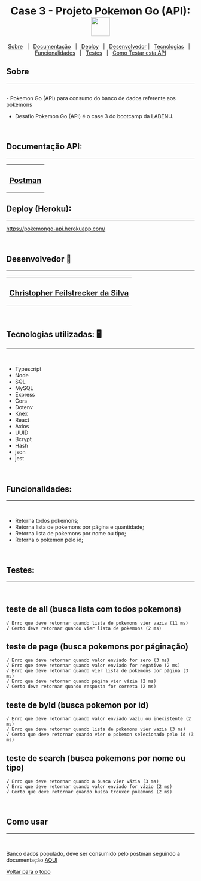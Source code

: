 <h1 align="center" id="top">Case 3 - Projeto Pokemon Go (API): <img src="https://www.pngplay.com/wp-content/uploads/11/Pikachu-Pokemon-Transparent-File.png" width="50"></h1>

<p align="center">
  <a href="#sobre">Sobre</a> &#xa0; | &#xa0; 
  <a href="#documentacao">Documentação</a> &#xa0; | &#xa0;
  <a href="#heroku">Deploy</a> &#xa0; | &#xa0;
  <a href="#desenvolvedor">Desenvolvedor</a> | &#xa0;
<a href="#tecnologias">Tecnologias</a> &#xa0; | &#xa0;
<a href="#funcionalidades">Funcionalidades</a> &#xa0; | &#xa0;
<a href="#testes">Testes</a> &#xa0; | &#xa0;
<a href="#comousar">Como Testar esta API</a>

</p>

## <h2 id="sobre"> Sobre </h2>

------------------

<br />
- Pokemon Go (API) para consumo do banco de dados referente aos pokemons

- Desafio Pokemon Go (API) é o case 3 do bootcamp da LABENU. 

<br />

## <h2 id="documentacao"> Documentação API: </h2>

------------------


<table>
  <tr>
  
  <td align="center"><a href="https://documenter.getpostman.com/view/18385085/UVyvuuDy">
   <sub><h2>Postman</h2> </sub> 
       
</table>
 
## <h2 id="heroku"> Deploy (Heroku): </h2>
------------------

 https://pokemongo-api.herokuapp.com/

<br />

## <h2 id="desenvolvedor"> Desenvolvedor 🤖 </h2>
------------------

<table>
  <tr>
  <td align="center"><a href="https://github.com/ChristpherFeilstrecker">
   <sub><h2>Christopher Feilstrecker da Silva</h2> </sub> 
       
</table>
<br />

## <h2 id="tecnologias"> Tecnologias utilizadas: 🖥️ </h2>
------------------

<br />

- Typescript
- Node
- SQL
- MySQL
- Express
- Cors
- Dotenv
- Knex
- React
- Axios
- UUID
- Bcrypt
- Hash
- json
- jest

<br />

## <h2 id="funcionalidades"> Funcionalidades: </h2>

------------------
<br />

* Retorna todos pokemons;
* Retorna lista de pokemons por página e quantidade;
* Retorna lista de pokemons por nome ou tipo;
* Retorna o pokemon pelo id;

<br />

## <h2 id="testes"> Testes:

------------------
<br />

## teste de all (busca lista com todos pokemons)
    √ Erro que deve retornar quando lista de pokemons vier vazia (11 ms)
    √ Certo deve retornar quando vier lista de pokemons (2 ms)
## teste de page (busca pokemons por páginação)
    √ Erro que deve retornar quando valor enviado for zero (3 ms)
    √ Erro que deve retornar quando valor enviado for negativo (2 ms)
    √ Erro que deve retornar quando vier lista de pokemons por página (3 ms)
    √ Erro que deve retornar quando página vier vázia (2 ms)
    √ Certo deve retornar quando resposta for correta (2 ms)
##  teste de byId (busca pokemon por id)
    √ Erro que deve retornar quando valor enviado vaziu ou inexistente (2 ms)
    √ Erro que deve retornar quando lista de pokemons vier vazia (3 ms)
    √ Certo que deve retornar quando vier o pokemon selecionado pelo id (3 ms)
##  teste de search (busca pokemons por nome ou tipo)
    √ Erro que deve retornar quando a busca vier vázia (3 ms)
    √ Erro que deve retornar quando valor enviado for vázio (2 ms)
    √ Certo que deve retornar quando busca trouxer pokemons (2 ms)

<br />

## <h2 id="comousar"> Como usar </h2>

------------------
<br />

Banco dados populado, deve ser consumido pelo postman seguindo a documentação <a href="#documentacao">AQUI</a> 

<a href="#top">Voltar para o topo</a> 